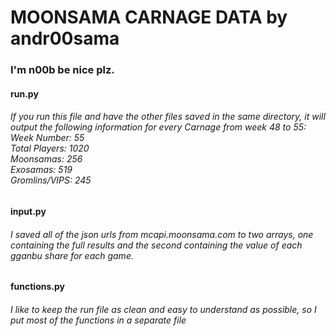 # 
<h1> 
  MOONSAMA CARNAGE DATA by andr00sama 
</h1> 
<h3> 
  I'm n00b be nice plz. 
</h3>
<h4> 
  run.py
</h4>
<h6>
  If you run this file and have the other files saved in the same directory, it will output the following information for every Carnage from week 48 to 55:
  <br>
  Week Number: 55
  <br>
  Total Players: 1020
  <br>
  Moonsamas: 256
  <br>
  Exosamas: 519
  <br>
  Gromlins/VIPS: 245
</h6>
<h4>
  input.py
</h4>
<h6>
  I saved all of the json urls from mcapi.moonsama.com to two arrays, one containing the full results and the second containing the value of each gganbu share for each game.
</h6>

<h4>
  functions.py
</h4>
<h6>
  I like to keep the run file as clean and easy to understand as possible, so I put most of the functions in a separate file
</h6>
